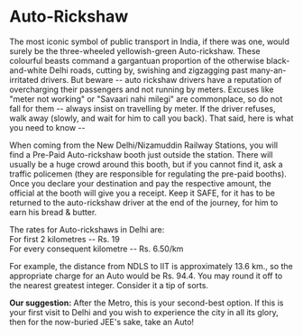 # Auto-Rickshaw

The most iconic symbol of public transport in India, if there was one, would surely be the three-wheeled yellowish-green Auto-rickshaw. These colourful beasts command a gargantuan proportion of the otherwise black-and-white Delhi roads, cutting by, swishing and zigzagging past many-an-irritated drivers. But beware -- auto rickshaw drivers have a reputation of overcharging their passengers and not running by meters. Excuses like "meter not working" or "Savaari nahi milegi" are commonplace, so do not fall for them -- always insist on travelling by meter. If the driver refuses, walk away (slowly, and wait for him to call you back). That said, here is what you need to know --

When coming from the New Delhi/Nizamuddin Railway Stations, you will find a Pre-Paid Auto-rickshaw booth just outside the station. There will usually be a huge crowd around this booth, but if you cannot find it, ask a traffic policemen (they are responsible for regulating the pre-paid booths). Once you declare your destination and pay the respective amount, the official at the booth will give you a receipt. Keep it SAFE, for it has to be returned to the auto-rickshaw driver at the end of the journey, for him to earn his bread & butter.

The rates for Auto-rickshaws in Delhi are:  
For first 2 kilometres -- Rs. 19  
For every consequent kilometre -- Rs. 6.50/km

For example, the distance from NDLS to IIT is approximately 13.6 km., so the appropriate charge for an Auto would be Rs. 94.4. You may round it off to the nearest greatest integer. Consider it a tip of sorts.

**Our suggestion:** After the Metro, this is your second-best option. If this is your first visit to Delhi and you wish to experience the city in all its glory, then for the now-buried JEE's sake, take an Auto!
